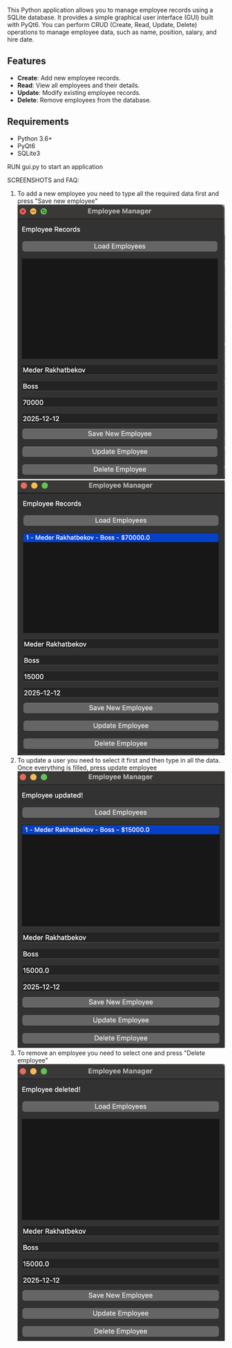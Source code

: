 This Python application allows you to manage employee records using a SQLite database. It provides a simple graphical user interface (GUI) built with PyQt6. You can perform CRUD (Create, Read, Update, Delete) operations to manage employee data, such as name, position, salary, and hire date.

## Features
- **Create**: Add new employee records.
- **Read**: View all employees and their details.
- **Update**: Modify existing employee records.
- **Delete**: Remove employees from the database.

## Requirements
- Python 3.6+
- PyQt6
- SQLite3

RUN gui.py to start an application

SCREENSHOTS and FAQ:
1. To add a new employee you need to type all the required data first and press "Save new employee"
![emty](images/1.png)
![add](images/2.png)
2. To update a user you need to select it first and then type in all the data. Once everything is filled, press update employee
![update](images/3.png)
3. To remove an employee you need to select one and press "Delete employee"
![delete](images/4.png)
